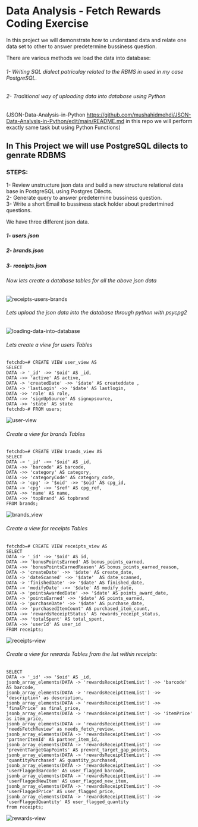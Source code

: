 
# Data Analysis - Fetch Rewards Coding Exercise 
In this project we will demonstrate how to understand data and relate one data set to other to answer predetermine bussiness question.

There are various methods we load the data into database:


###### 1- Writing SQL dialect patriculay related to the RBMS in used in my case PostgreSQL.
###### 2- Traditional way of uploading data into database using Python
(JSON-Data-Analysis-in-Python https://github.com/mushahidmehdi/JSON-Data-Analysis-in-Python/edit/main/README.md in this repo we will perform exactly same task but using Python Functions)


## In This Project we will use PostgreSQL dilects to genrate RDBMS

### STEPS:

1- Review unstructure json data and build a new structure relational data base in PostgreSQL using Postgres Dilects.                                                 
2- Generate query to answer predetermine bussiness question.                                                                                          
3- Write a short Email to bussiness stack holder about predertmined questions.                                                                                         

We have three different json data.

##### 1- users.json
##### 2- brands.json
##### 3- receipts.json


###### Now lets create a database tables for all the above json data

![receipts-users-brands](https://user-images.githubusercontent.com/66418035/122520611-7ecda480-d01c-11eb-96d3-e88e39a9c29f.png)

###### Lets upload the json data into the database through python with psycpg2 

![loading-data-into-database](https://user-images.githubusercontent.com/66418035/122520740-ab81bc00-d01c-11eb-86ef-d2075cd19f74.png)



###### Lets create a view for users Tables


    fetchdb=# CREATE VIEW user_view AS 
    SELECT
    DATA -> '_id' ->> '$oid' AS _id,
    DATA ->> 'active' AS active,
    DATA -> 'createdDate' ->> '$date' AS createddate ,
    DATA -> 'lastLogin' ->> '$date' AS lastlogin,
    DATA ->> 'role' AS role,
    DATA ->> 'signUpSource' AS signupsource,
    DATA ->> 'state' AS state
    fetchdb-# FROM users;
    
 ![user-view](https://user-images.githubusercontent.com/66418035/122521241-42e70f00-d01d-11eb-84a9-bc9887a35beb.png)


###### Create a view for brands Tables


    fetchdb=# CREATE VIEW brands_view AS
    SELECT
    DATA -> '_id' ->> '$oid' AS _id,
    DATA ->> 'barcode' AS barcode,
    DATA ->> 'category' AS category,
    DATA ->> 'categoryCode' AS category_code,
    DATA -> 'cpg' -> '$oid' ->> '$oid' AS cpg_id,
    DATA -> 'cpg' ->> '$ref' AS cpg_ref,
    DATA ->> 'name' AS name,
    DATA ->> 'topBrand' AS topbrand 
    FROM brands;

![brands_view](https://user-images.githubusercontent.com/66418035/122521273-4da1a400-d01d-11eb-9a22-a904123053f0.png)




###### Create a view for receipts Tables
    
    fetchdb=# CREATE VIEW receipts_view AS
    SELECT
    DATA -> '_id' ->> '$oid' AS id,
    DATA ->> 'bonusPointsEarned' AS bonus_points_earned,
    DATA ->> 'bonusPointsEarnedReason' AS bonus_points_earned_reason,
    DATA -> 'createDate' ->> '$date' AS create_date, 
    DATA -> 'dateScanned' ->> '$date'  AS date_scanned,
    DATA -> 'finishedDate' ->> '$date' AS finished_date,
    DATA -> 'modifyDate' ->> '$date' AS modify_date,
    DATA -> 'pointsAwardedDate' ->> '$date' AS points_award_date,
    DATA -> 'pointsEarned' ->> '$date' AS points_earned,
    DATA -> 'purchaseDate' ->> '$date' AS purchase_date,
    DATA ->> 'purchasedItemCount' AS purchased_item_count,
    DATA ->> 'rewardsReceiptStatus' AS rewards_receipt_status,
    DATA ->> 'totalSpent' AS total_spent,
    DATA ->> 'userId' AS user_id
    FROM receipts;
    
    
![receipts-view](https://user-images.githubusercontent.com/66418035/122521303-55f9df00-d01d-11eb-9a09-068b2a7f1704.png)
    
    
    
   
    
###### Create a view for rewards Tables from the list within receipts:
    
    SELECT 
    DATA -> '_id' ->> '$oid' AS _id,
    jsonb_array_elements(DATA -> 'rewardsReceiptItemList') ->> 'barcode' AS barcode,
    jsonb_array_elements(DATA -> 'rewardsReceiptItemList') ->> 'description' as description,
    jsonb_array_elements(DATA -> 'rewardsReceiptItemList') ->> 'finalPrice' as final_price,
    jsonb_array_elements(DATA -> 'rewardsReceiptItemList') ->> 'itemPrice' as item_price,
    jsonb_array_elements(DATA -> 'rewardsReceiptItemList') ->> 'needsFetchReview' as needs_fetch_review,
    jsonb_array_elements(DATA -> 'rewardsReceiptItemList') ->> 'partnerItemId' AS partner_item_id,
    jsonb_array_elements(DATA -> 'rewardsReceiptItemList') ->> 'preventTargetGapPoints' AS prevent_target_gap_points,
    jsonb_array_elements(DATA -> 'rewardsReceiptItemList') ->> 'quantityPurchased' AS quantity_purchased,
    jsonb_array_elements(DATA -> 'rewardsReceiptItemList') ->> 'userFlaggedBarcode' AS user_flagged_barcode,
    jsonb_array_elements(DATA -> 'rewardsReceiptItemList') ->> 'userFlaggedNewItem' AS user_flagged_new_item,
    jsonb_array_elements(DATA -> 'rewardsReceiptItemList') ->> 'userFlaggedPrice' AS user_flagged_price,
    jsonb_array_elements(DATA -> 'rewardsReceiptItemList') ->> 'userFlaggedQuantity' AS user_flagged_quantity
    from receipts;

   
![rewards-view](https://user-images.githubusercontent.com/66418035/122521323-5e521a00-d01d-11eb-8560-46914d487a66.png)




